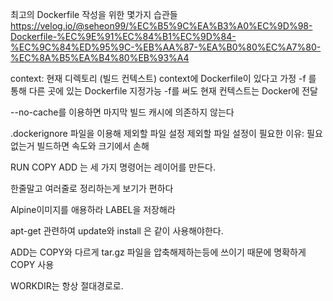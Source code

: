 최고의 Dockerfile 작성을 위한 몇가지 습관들
https://velog.io/@seheon99/%EC%B5%9C%EA%B3%A0%EC%9D%98-Dockerfile-%EC%9E%91%EC%84%B1%EC%9D%84-%EC%9C%84%ED%95%9C-%EB%AA%87-%EA%B0%80%EC%A7%80-%EC%8A%B5%EA%B4%80%EB%93%A4

context: 현재 디렉토리 (빌드 컨텍스트)
context에 Dockerfile이 있다고 가정
-f 를 통해 다른 곳에 있는 Dockerfile 지정가능
-f를 써도 현재 컨텍스트는 Docker에 전달

--no-cache를 이용하면 마지막 빌드 캐시에 의존하지 않는다

.dockerignore 파일을 이용해 제외할 파일 설정
제외할 파일 설정이 필요한 이유: 필요없는거 빌드하면 속도와 크기에서 손해

RUN COPY ADD 는 세 가지 명령어는 레이어를 만든다.

한줄말고 여러줄로 정리하는게 보기가 편하다

Alpine이미지를 애용하라
LABEL을 저장해라

apt-get 관련하여 update와 install 은 같이 사용해야한다.


ADD는 COPY와 다르게 tar.gz 파일을 압축해제하는등에 쓰이기 때문에 명확하게 COPY 사용

WORKDIR는 항상 절대경로로.
